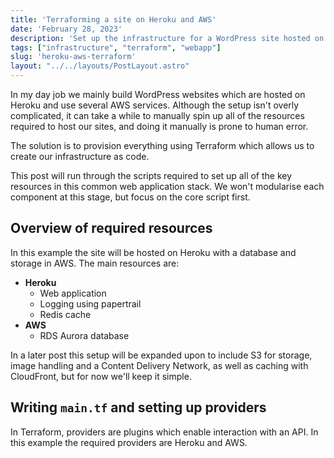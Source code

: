 ```yaml
---
title: 'Terraforming a site on Heroku and AWS'
date: 'February 28, 2023'
description: 'Set up the infrastructure for a WordPress site hosted on Heroku and AWS'
tags: ["infrastructure", "terraform", "webapp"]
slug: 'heroku-aws-terraform'
layout: "../../layouts/PostLayout.astro"
---
```


In my day job we mainly build WordPress websites which are hosted on Heroku and use several AWS services. Although the setup isn't overly complicated, it can take a while to manually spin up all of the resources required to host our sites, and doing it manually is prone to human error.

The solution is to provision everything using Terraform which allows us to create our infrastructure as code.

This post will run through the scripts required to set up all of the key resources in this common web application stack. We won't modularise each component at this stage, but focus on the core script first.

## Overview of required resources

In this example the site will be hosted on Heroku with a database and storage in AWS. The main resources are:

- **Heroku**
    - Web application
    - Logging using papertrail
    - Redis cache
- **AWS**
    - RDS Aurora database

In a later post this setup will be expanded upon to include S3 for storage, image handling and a Content Delivery Network, as well as caching with CloudFront, but for now we'll keep it simple.

## Writing `main.tf` and setting up providers



In Terraform, providers are plugins which enable interaction with an API. In this example the required providers are Heroku and AWS.
